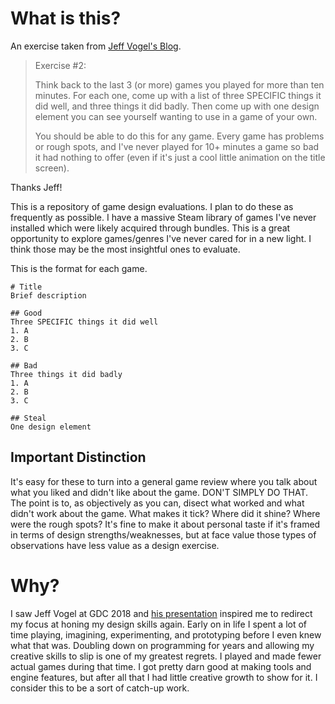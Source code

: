 # What is this?

An exercise taken from [Jeff Vogel's Blog](http://jeff-vogel.blogspot.com/2016/09/a-very-long-post-about-how-to-become.html).
> Exercise #2:
>
>Think back to the last 3 (or more) games you played for more than ten minutes. For each one, come up with a list of three SPECIFIC things it did well, and three things it did badly. Then come up with one design element you can see yourself wanting to use in a game of your own.
>
>You should be able to do this for any game. Every game has problems or rough spots, and I've never played for 10+ minutes a game so bad it had nothing to offer (even if it's just a cool little animation on the title screen).

Thanks Jeff!

This is a repository of game design evaluations. I plan to do these as frequently as possible. I have a massive Steam library of games I've never installed which were likely acquired through bundles. This is a great opportunity to explore games/genres I've never cared for in a new light. I think those may be the most insightful ones to evaluate.

This is the format for each game.
```
# Title
Brief description

## Good
Three SPECIFIC things it did well
1. A
2. B
3. C

## Bad
Three things it did badly
1. A
2. B
3. C

## Steal
One design element
```

## Important Distinction

It's easy for these to turn into a general game review where you talk about what you liked and didn't like about the game. DON'T SIMPLY DO THAT. The point is to, as objectively as you can, disect what worked and what didn't work about the game. What makes it tick? Where did it shine? Where were the rough spots? It's fine to make it about personal taste if it's framed in terms of design strengths/weaknesses, but at face value those types of observations have less value as a design exercise.

# Why?

I saw Jeff Vogel at GDC 2018 and [his presentation](https://www.youtube.com/watch?v=stxVBJem3Rs) inspired me to redirect my focus at honing my design skills again. Early on in life I spent a lot of time playing, imagining, experimenting, and prototyping before I even knew what that was. Doubling down on programming for years and allowing my creative skills to slip is one of my greatest regrets. I played and made fewer actual games during that time. I got pretty darn good at making tools and engine features, but after all that I had little creative growth to show for it. I consider this to be a sort of catch-up work.
